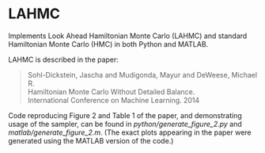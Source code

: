 LAHMC
=====

Implements Look Ahead Hamiltonian Monte Carlo (LAHMC) and standard Hamiltonian Monte Carlo (HMC) in both Python and MATLAB.

LAHMC is described in the paper:<br>
> Sohl-Dickstein, Jascha and Mudigonda, Mayur and DeWeese, Michael R.<br>
> Hamiltonian Monte Carlo Without Detailed Balance.<br>
> International Conference on Machine Learning. 2014

Code reproducing Figure 2 and Table 1 of the paper, and demonstrating usage of the sampler, can be found in *python/generate_figure_2.py* and *matlab/generate_figure_2.m*.  (The exact plots appearing in the paper were generated using the MATLAB version of the code.)
